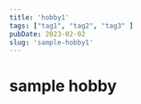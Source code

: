 ```yaml
---
title: 'hobby1'
tags: ["tag1", "tag2", "tag3" ]
pubDate: 2023-02-02
slug: 'sample-hobby1'
---
```


# sample hobby
